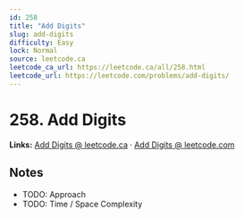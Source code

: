 ```yaml
--- 
id: 258
title: "Add Digits"
slug: add-digits
difficulty: Easy
lock: Normal
source: leetcode.ca
leetcode_ca_url: https://leetcode.ca/all/258.html
leetcode_url: https://leetcode.com/problems/add-digits/
---
```


# 258. Add Digits

**Links:** [Add Digits @ leetcode.ca](https://leetcode.ca/all/258.html) · [Add Digits @ leetcode.com](https://leetcode.com/problems/add-digits/)

## Notes
- TODO: Approach
- TODO: Time / Space Complexity
